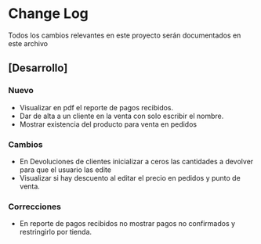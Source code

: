 # Change Log
Todos los cambios relevantes en este proyecto serán documentados en este archivo

## [Desarrollo]
### Nuevo
- Visualizar en pdf el reporte de pagos recibidos.
- Dar de alta a un cliente en la venta con solo escribir el nombre.
- Mostrar existencia del producto para venta en pedidos

### Cambios
- En Devoluciones de clientes inicializar a ceros las cantidades a devolver para que el usuario las edite
- Visualizar si hay descuento al editar el precio en pedidos y punto de venta.

### Correcciones
- En reporte de pagos recibidos no mostrar pagos no confirmados y restringirlo por tienda.
